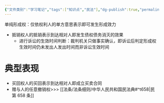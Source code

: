 ```yaml
---
{"文件类别":"学习笔记","tags":["知识点","民法"],"dg-publish":true,"permalink":"/学习笔记studyup/知识点cheese/单纯形成权/","dgPassFrontmatter":true,"created":"2024-10-17T08:40:54.385+08:00","updated":"2024-10-23T12:10:46.608+08:00"}
---
```


单纯形成权：仅依权利人的单方意思表示即可发生形成效力
- 抵销权人的抵销表示到达相对人即发生债权债务消灭的效果
	- 进行诉讼的生效时间判断：裁判机关只做事实确认，即诉讼后判定形成权生效时间仍未发出人发出时间而非诉讼生效时间
# 典型表现
- 买回权人的买回表示到达相对人即成立买卖合同
- 赠与人的任意撤销权>>> [[法条/法条细则/中华人民共和国民法典#^t658\|民第 658 条]]
